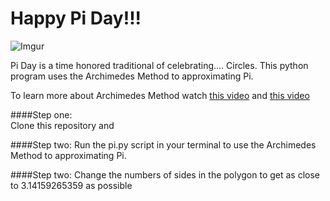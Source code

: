 # Happy Pi Day!!!
![Imgur](http://i.imgur.com/oqi8LVd.png)

Pi Day is a time honored traditional of celebrating.... Circles. This python program uses the Archimedes Method to approximating Pi.

To learn more about Archimedes Method watch [this video](https://www.youtube.com/watch?v=_rJdkhlWZVQ&app=desktop) and [this video](https://www.youtube.com/watch?v=DLZMZ-CT7YU)

####Step one:  
Clone this repository and 

####Step two:
Run the pi.py script in your terminal to use the Archimedes Method to approximating Pi.

####Step two:
Change the numbers of sides in the polygon to get as close to 3.14159265359 as possible
